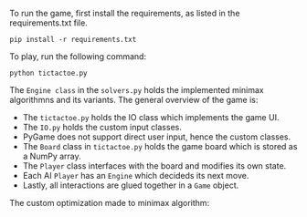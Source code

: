 To run the game, first install the requirements, as listed in the requirements.txt file.

```
pip install -r requirements.txt
```

To play, run the following command:

```
python tictactoe.py
```
The `Engine class` in the `solvers.py` holds the implemented minimax algorithmns and its variants.
The general overview of the game is:

* The `tictactoe.py` holds the IO class which implements the game UI.
* The `IO.py` holds the custom input classes. 
* PyGame does not support direct user input, hence the custom classes.
* The `Board` class in `tictactoe.py` holds the game board which is stored as a NumPy array.
* The `Player` class interfaces with the board and modifies its own state.
* Each AI `Player` has an `Engine` which decideds its next move.
* Lastly, all interactions are glued together in a `Game` object.

The custom optimization made to minimax algorithm: 
